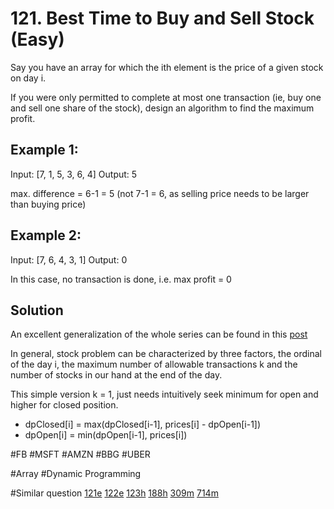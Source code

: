 # 121. Best Time to Buy and Sell Stock (Easy)

Say you have an array for which the ith element is the price of a given stock on day i.

If you were only permitted to complete at most one transaction (ie, buy one and sell one share of the stock), design an algorithm to find the maximum profit.

## Example 1:
Input: [7, 1, 5, 3, 6, 4]
Output: 5

max. difference = 6-1 = 5 (not 7-1 = 6, as selling price needs to be larger than buying price)

## Example 2:
Input: [7, 6, 4, 3, 1]
Output: 0

In this case, no transaction is done, i.e. max profit = 0

## Solution
An excellent generalization of the whole series can be found in this [post](https://leetcode.com/problems/best-time-to-buy-and-sell-stock-with-transaction-fee/discuss/108870/Most-consistent-ways-of-dealing-with-the-series-of-stock-problems)

In general, stock problem can be characterized by three factors, the ordinal of the day i, the maximum number of allowable transactions k and the number of stocks in our hand at the end of the day.

This simple version k = 1, just needs intuitively seek minimum for open and higher for closed position.
- dpClosed[i] = max(dpClosed[i-1], prices[i] - dpOpen[i-1])
- dpOpen[i] = min(dpOpen[i-1], prices[i])

#FB #MSFT #AMZN #BBG #UBER

#Array #Dynamic Programming

#Similar question
[121e](../p121e/README.md) [122e](../p122e/README.md) [123h](../p123h/README.md) [188h](../p188h/README.md) [309m](../p309m/README.md) [714m](../p714m/README.md)
